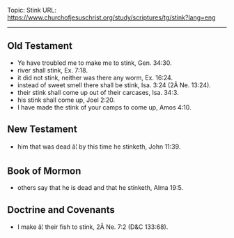 Topic: Stink
URL: https://www.churchofjesuschrist.org/study/scriptures/tg/stink?lang=eng

---

## Old Testament

- Ye have troubled me to make me to stink, Gen. 34:30.
- river shall stink, Ex. 7:18.
- it did not stink, neither was there any worm, Ex. 16:24.
- instead of sweet smell there shall be stink, Isa. 3:24 (2Â Ne. 13:24).
- their stink shall come up out of their carcases, Isa. 34:3.
- his stink shall come up, Joel 2:20.
- I have made the stink of your camps to come up, Amos 4:10.

## New Testament

- him that was dead â¦ by this time he stinketh, John 11:39.

## Book of Mormon

- others say that he is dead and that he stinketh, Alma 19:5.

## Doctrine and Covenants

- I make â¦ their fish to stink, 2Â Ne. 7:2 (D&C 133:68).

